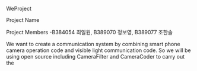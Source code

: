 WeProject

Project Name

Project Members -B384054 최일원, B389070 정보영, B389077 조한솔

We want to create a communication system by combining smart phone camera operation code and visible light communication code. So we will be using open source including CameraFilter and CameraCoder to carry out the
